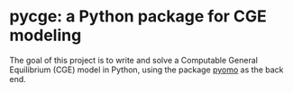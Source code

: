 # **pycge**: a Python package for CGE modeling #

The goal of this project is to write and solve a Computable
General Equilibrium (CGE) model in Python, using the package
[pyomo](www.pyomo.org) as the back end.
